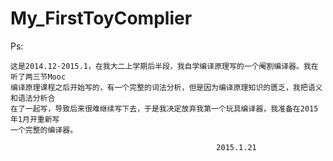 My_FirstToyComplier
===================

Ps:
  
  
    这是2014.12-2015.1，在我大二上学期后半段，我自学编译原理写的一个阉割编译器。我在听了两三节Mooc
    编译原理课程之后开始写的，有一个完整的词法分析，但是因为编译原理知识的匮乏，我把语义和语法分析合
    在了一起写，导致后来很难继续写下去，于是我决定放弃我第一个玩具编译器，我准备在2015年1月开重新写
    一个完整的编译器。
                                                                              
                                                  2015.1.21
